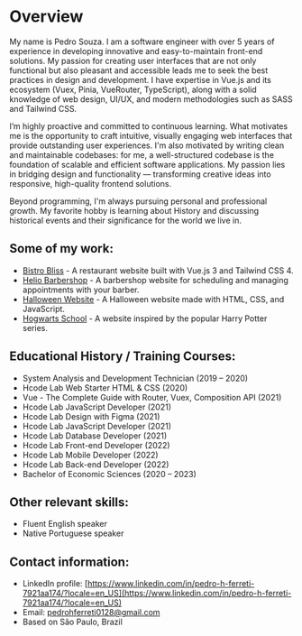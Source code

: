 # Overview

My name is Pedro Souza. I am a software engineer with over 5 years of experience in developing innovative and easy-to-maintain front-end solutions. My passion for creating user interfaces that are not only functional but also pleasant and accessible leads me to seek the best practices in design and development. I have expertise in Vue.js and its ecosystem (Vuex, Pinia, VueRouter, TypeScript), along with a solid knowledge of web design, UI/UX, and modern methodologies such as SASS and Tailwind CSS.

I’m highly proactive and committed to continuous learning. What motivates me is the opportunity to craft intuitive, visually engaging web interfaces that provide outstanding user experiences. I'm also motivated by writing clean and maintainable codebases: for me, a well-structured codebase is the foundation of scalable and efficient software applications. My passion lies in bridging design and functionality — transforming creative ideas into responsive, high-quality frontend solutions.

Beyond programming, I'm always pursuing personal and professional growth. My favorite hobby is learning about History and discussing historical events and their significance for the world we live in.

## Some of my work:

* [Bistro Bliss](https://bistrobliss-restaurant.netlify.app/) - A restaurant website built with Vue.js 3 and Tailwind CSS 4.
* [Helio Barbershop](https://helio-barbearia.netlify.app/) - A barbershop website for scheduling and managing appointments with your barber.
* [Halloween Website](https://pedro-halloween-website.vercel.app/) - A Halloween website made with HTML, CSS, and JavaScript.
* [Hogwarts School](https://hogwarts-school-of-wizardry.vercel.app/) - A website inspired by the popular Harry Potter series.

## Educational History / Training Courses:

* System Analysis and Development Technician (2019 – 2020)
* Hcode Lab Web Starter HTML & CSS (2020)
* Vue - The Complete Guide with Router, Vuex, Composition API (2021)
* Hcode Lab JavaScript Developer (2021)
* Hcode Lab Design with Figma (2021)
* Hcode Lab JavaScript Developer (2021)
* Hcode Lab Database Developer (2021)
* Hcode Lab Front-end Developer (2022)
* Hcode Lab Mobile Developer (2022)
* Hcode Lab Back-end Developer (2022)
* Bachelor of Economic Sciences (2020 – 2023)

## Other relevant skills:

* Fluent English speaker
* Native Portuguese speaker 

## Contact information:
* LinkedIn profile: [https://www.linkedin.com/in/pedro-h-ferreti-7921aa174/?locale=en_US](https://www.linkedin.com/in/pedro-h-ferreti-7921aa174/?locale=en_US)
* Email: pedrohferreti0128@gmail.com
* Based on São Paulo, Brazil
